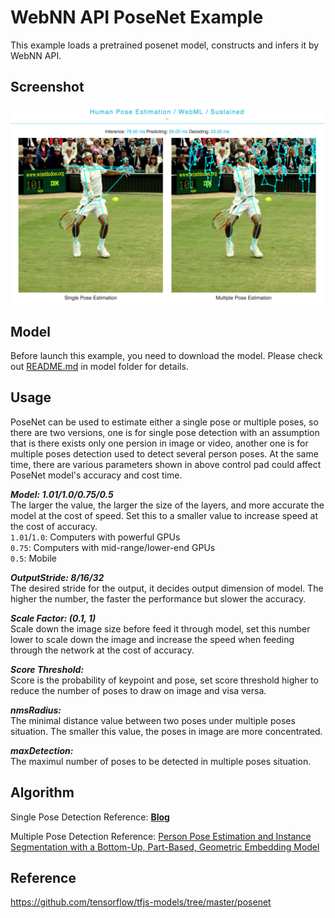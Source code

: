 # WebNN API PoseNet Example   
This example loads a pretrained posenet model, constructs and infers it by WebNN API.  

## Screenshot   
![PoseNet Screenshot](./img/posenet.png)

## Model
Before launch this example, you need to download the model. Please check out [README.md](model/README.md) in model folder for details.
       
## Usage        
PoseNet can be used to estimate either a single pose or multiple poses, so there are two versions, one is for single pose detection with an assumption that is there exists only one persion in image or video, another one is for multiple poses detection used to detect several person poses. At the same time, there are various parameters shown in above control pad could affect PoseNet model's accuracy and cost time.    
 
    
***Model: 1.01/1.0/0.75/0.5***       
The larger the value, the larger the size of the layers, and more accurate the model at the cost of speed. Set this to a smaller value to increase speed at the cost of accuracy.    
`1.01`/`1.0`: Computers with powerful GPUs   
`0.75`: Computers with mid-range/lower-end GPUs   
`0.5`: Mobile      
    
***OutputStride: 8/16/32***     
The desired stride for the output, it decides output dimension of model. The higher the number, the faster the performance but slower the accuracy.  
     
***Scale Factor: (0.1, 1)***    
Scale down the image size before feed it through model, set this number lower to scale down the image and increase the speed when feeding through the network at the cost of accuracy.     
    
***Score Threshold:***    
Score is the probability of keypoint and pose, set score threshold higher to reduce the number of poses to draw on image and visa versa.    
          
***nmsRadius:***       
The minimal distance value between two poses under multiple poses situation. The smaller this value, the poses in image are more concentrated.   
       
***maxDetection:***    
The maximul number of poses to be detected in multiple poses situation.     
## Algorithm      
Single Pose Detection Reference: [**Blog**](https://medium.com/tensorflow/real-time-human-pose-estimation-in-the-browser-with-tensorflow-js-7dd0bc881cd5)            
       
Multiple Pose Detection Reference: [Person Pose Estimation and Instance Segmentation with a Bottom-Up, Part-Based, Geometric Embedding Model](https://arxiv.org/abs/1803.08225)       
## Reference    
https://github.com/tensorflow/tfjs-models/tree/master/posenet
